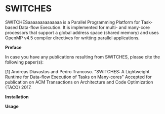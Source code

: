 # SWITCHES
SWITCHESaaaaaaaaaaaaaa is a Parallel Programming Platform for Task-based Data-flow Execution. It is implemented for multi- and many-core processors that support a global address space (shared memory) and uses OpenMP v4.5 compiler directives for writting parallel applications.

__Preface__

In case you have any publications resulting from SWITCHES, please cite the following paper(s):

[1] Andreas Diavastos and Pedro Trancoso. "SWITCHES: A Lightweight Runtime for Data-flow Execution of Tasks on Many-cores" Accepted for publication on ACM Transactions on Architecture and Code Optimization (TACO) 2017.



__Installation__


 

__Usage__
